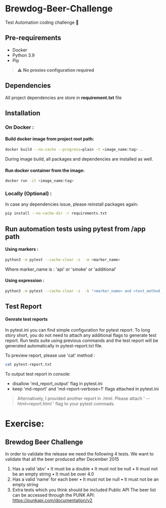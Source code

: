 # Brewdog-Beer-Challenge
Test Automation coding challenge :muscle:
## Pre-requirements 
- Docker
- Python 3.9
- Pip

> :warning: **No proxies configuration required**

## Dependencies 
All project dependencies are store in <b>requirement.txt</b> file  

## Installation
### On Docker :
#### Build docker image from project root path:
```bash
docker build --no-cache --progress=plain -t <image_name:tag> .
```
During image build, all packages and dependencies are installed as well.  

#### Run docker container from the image:
```bash
docker run -it <image_name:tag>
```
### Locally (Optional) :
In case any dependencies issue, please reinstall packages again:
```bash
pip install --no-cache-dir -r requirements.txt
```

## Run automation tests using pytest from /app path
#### Using markers :
```bash  
python3 -m pytest --cache-clear -s  -m <marker_name> 
```
Where marker_name is : 'api' or 'smoke' or 'additional' 

#### Using expression :
```bash
python3 -m pytest --cache-clear -s  -k "<marker_name> and <test_method_name>"
```
## Test Report

#### Genrate test reports
In pytest.ini you can find simple configuration for pytest report. To long story short, you do not need to attach any additional flags to generate test report. Run tests suite using previous commands and the test report will be generated automatically in pytest-report.txt file.

To preview report, please use 'cat' method :
```bash
cat pytest-report.txt 
```

To output test report in console:
- disallow 'md_report_output' flag in pytest.ini  
- keep 'md-report' and 'md-report-verbose=1' flags attached in pytest.ini 

> Alternatively, I provided another report in .html. Please attach ' --html=report.html ' flag to your pytest commads.




# Exercise: 

## Brewdog Beer Challenge 
In order to validate the release we need the following 4 tests.
We want to validate that all the beer produced after December 2015 
1. Has a valid ‘abv’
• It must be a double 
• It must not be null
• It must not be an empty string 
• It must be over 4.0 
2. Has a valid ‘name’ for each beer 
• It must not be null 
• It must not be an empty string 
3. Extra tests which you think should be included 
Public API 
The beer list can be accessed through the PUNK API: 
https://punkapi.com/documentation/v2 
